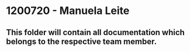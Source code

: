 # 1200720 - Manuela Leite #

## This folder will contain all documentation which belongs to the respective team member.